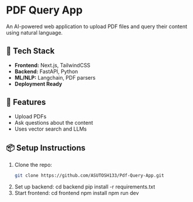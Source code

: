 # PDF Query App

An AI-powered web application to upload PDF files and query their content using natural language.

## 🔧 Tech Stack

- **Frontend:** Next.js, TailwindCSS
- **Backend:** FastAPI, Python
- **ML/NLP:** Langchain, PDF parsers
- **Deployment Ready**

## 🚀 Features

- Upload PDFs
- Ask questions about the content
- Uses vector search and LLMs

## 📦 Setup Instructions

1. Clone the repo:
   ```bash
   git clone https://github.com/ASUTOSH133/Pdf-Query-App.git

2. Set up backend:
    cd backend
    pip install -r requirements.txt
3. Start frontend:
    cd frontend
    npm install
    npm run dev
